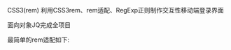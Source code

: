 CSS3(rem)
利用CSS3rem、rem适配、RegExp正则制作交互性移动端登录界面

面向对象JQ完成全项目

最简单的rem适配如下: 


<script>
(function(){
	var html = document.getElementsByTagName('html')[0];
	var cli = document.documentElement.clientWidth || document.body.clientWidth;
	(cli>640) ? html.style.fontSize='40px' : html.style.fontSize=cli / 16 + 'px';
	window.onresize = arguments.callee;	//指向自身
})();
</script>
